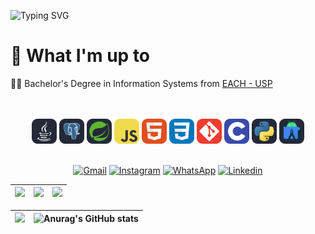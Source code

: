 ![Typing SVG](https://readme-typing-svg.demolab.com?font=Lexend&size=36&duration=3000&pause=1000&color=fff&center=true&vCenter=true&width=1000&lines=Hi%2C+I'm+Arthur!;Information+Systems+student+at+USP.)


# 📖 What I'm up to

👨‍💻 Bachelor's Degree in Information Systems from [EACH - USP](https://www.each.usp.br/)<br>
<br>
<br>

<div align="center" style="display: inline_block">
  <img width="40" src="https://raw.githubusercontent.com/tandpfun/skill-icons/65dea6c4eaca7da319e552c09f4cf5a9a8dab2c8/icons/Java-Dark.svg" />
  <img width="40" src="https://raw.githubusercontent.com/tandpfun/skill-icons/65dea6c4eaca7da319e552c09f4cf5a9a8dab2c8/icons/PostgreSQL-Dark.svg" />
  <img width="40" src="https://raw.githubusercontent.com/tandpfun/skill-icons/65dea6c4eaca7da319e552c09f4cf5a9a8dab2c8/icons/Spring-Dark.svg" />
  <img width="40" src="https://raw.githubusercontent.com/tandpfun/skill-icons/65dea6c4eaca7da319e552c09f4cf5a9a8dab2c8/icons/JavaScript.svg" />
  <img width="40" src="https://raw.githubusercontent.com/tandpfun/skill-icons/65dea6c4eaca7da319e552c09f4cf5a9a8dab2c8/icons/HTML.svg" />
  <img width="40" src="https://raw.githubusercontent.com/tandpfun/skill-icons/65dea6c4eaca7da319e552c09f4cf5a9a8dab2c8/icons/CSS.svg" />
  <img width="40" src="https://raw.githubusercontent.com/tandpfun/skill-icons/65dea6c4eaca7da319e552c09f4cf5a9a8dab2c8/icons/Git.svg" />
  <img width="40" src="https://raw.githubusercontent.com/tandpfun/skill-icons/65dea6c4eaca7da319e552c09f4cf5a9a8dab2c8/icons/C.svg">
  <img width="40" src="https://raw.githubusercontent.com/tandpfun/skill-icons/65dea6c4eaca7da319e552c09f4cf5a9a8dab2c8/icons/Python-Dark.svg" />
  <img width="40" src="https://raw.githubusercontent.com/tandpfun/skill-icons/65dea6c4eaca7da319e552c09f4cf5a9a8dab2c8/icons/AndroidStudio-Dark.svg" />
  <br>
  <br>
  
</div>

<div align="center">

  [![Gmail](https://img.shields.io/badge/Gmail-0B131C?style=for-the-badge&logo=gmail&logoColor=D96725)](mailto:arthur04jos@gmail.com)
  [![Instagram](https://img.shields.io/badge/Instagram-0B131C?style=for-the-badge&logo=instagram&logoColor=D96725)](https://https://www.instagram.com/art.hurr_/)
  [![WhatsApp](https://img.shields.io/badge/WhatsApp-0B131C?style=for-the-badge&logo=whatsapp&logoColor=D96725)](https://wa.me/5511986883885)
  [![Linkedin](https://img.shields.io/badge/LinkedIn-0B131C?style=for-the-badge&logo=linkedin&logoColor=D96725)](https://www.linkedin.com/in/arthurolivv/)
  <!--[![Discord](https://img.shields.io/badge/Discord-0B131C?style=for-the-badge&logo=Discord&logoColor=D96725)](https://discord.gg/8kc8HqXVw2)-->
  
</div>

<div align="center">

  | ![](http://github-profile-summary-cards.vercel.app/api/cards/stats?username=arthurolivv&theme=great_gatsby) | ![](http://github-profile-summary-cards.vercel.app/api/cards/repos-per-language?username=arthurolivv&theme=great_gatsby) | ![](http://github-profile-summary-cards.vercel.app/api/cards/productive-time?username=arthurolivv&theme=great_gatsby&utcOffset=8) |
| :-: | :-: | :-: |

  | ![](http://github-profile-summary-cards.vercel.app/api/cards/profile-details?username=arthurolivv&theme=great_gatsby) | ![Anurag's GitHub stats](https://github-readme-stats.vercel.app/api?username=arthurolivv&theme=vision-friendly-dark&show_icons=true) |
| :-: | :-: |

</div>
  
